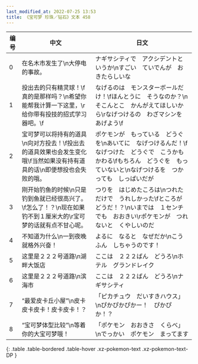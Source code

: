 ```yaml
---
last_modified_at: 2022-07-25 13:53
title: 《宝可梦 珍珠／钻石》文本 458
---
```

| 编号 | 中文 | 日文 |
| ---- | ---- | ---- |
| 0 | 在名木市发生了\n大停电的事故。 | ナギサシティで　アクシデントというか\nすごい　ていでんが　おきたらしいな |
| 1 | 投出去的只有精灵球！\f真的是那样吗？\n希望你能帮我计算一下这里，\r给你带有投技的招式学习器吧。\f | なげるのは　モンスターボールだけ！\fほんとうに　そうなのか？\nそこんとこ　かんがえてほしいから\rなげつけるの　わざマシンを　あげよう\f |
| 2 | 宝可梦可以将持有的道具\n向对方投去！\f投出去的道具效果也会发生变化哦\f当然如果没有持有道具的话\n即便想投也会失败的哦。 | ポケモンが　もっている　どうぐを\nあいてに　なげつけるんだ！\fなげつけた　どうぐで　こうかも　かわる\fもちろん　どうぐを　もっていないと\nなげつけるを　つかっても　しっぱいだが |
| 3 | 刚开始钓鱼的时候\n只是钓到鱼就已经很高兴了。\f怎么了！？\n现在如果钓不到１厘米大的\r宝可梦的话就有点不甘心呢。 | つりを　はじめたころは\nつれただけで　うれしかった\fところが　どうだ！？\nいまでは　１センチでも　おおきい\rポケモンが　つれないと　くやしいのだ |
| 4 | 不知道为什么\n一到夜晚就格外兴奋！ | よるに　なると　なぜだか\nこうふん　しちゃうのです！ |
| 5 | 这里是２２２号道路\n湖畔大饭店 | ここは　２２２ばん　どうろ\nホテル　グランドレイク |
| 6 | 这里是２２２号道路\n滨海市 | ここは　２２２ばん　どうろ\nナギサシティ |
| 7 | “最爱皮卡丘小屋”\n皮卡皮卡皮卡！皮卡皮卡！？ | 「ピカチュウ　だいすきハウス」\nぴかぴかぴかー！　ぴかぴか！？ |
| 8 | “宝可梦体型比较”\n等着你的大宝可梦哦！ | 「ポケモン　おおきさ　くらべ」\nでっかい　ポケモン　まってます |
{: .table .table-bordered .table-hover .xz-pokemon-text .xz-pokemon-text-DP }